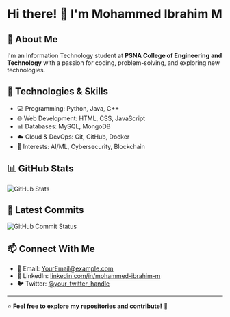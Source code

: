 # Hi there! 👋 I'm Mohammed Ibrahim M

## 🚀 About Me
I'm an Information Technology student at **PSNA College of Engineering and Technology** with a passion for coding, problem-solving, and exploring new technologies.

## 🔧 Technologies & Skills
- 💻 Programming: Python, Java, C++
- 🌐 Web Development: HTML, CSS, JavaScript
- 📊 Databases: MySQL, MongoDB
- ☁️ Cloud & DevOps: Git, GitHub, Docker
- 🤖 Interests: AI/ML, Cybersecurity, Blockchain

## 📊 GitHub Stats
![GitHub Stats](https://github-readme-stats.vercel.app/api?username=ibrahim200806&show_icons=true&include_all_commits=true&cache_seconds=86400&theme=midnight-purple)

## 📌 Latest Commits
![GitHub Commit Status](https://github-readme-commit-status.vercel.app/api?username=ibrahim200806&theme=dark)
## 📫 Connect With Me
- 📧 Email: [YourEmail@example.com](mailto:YourEmail@example.com)
- 🔗 LinkedIn: [linkedin.com/in/mohammed-ibrahim-m](https://www.linkedin.com/in/mohammed-ibrahim-m)
- 🐦 Twitter: [@your_twitter_handle](https://twitter.com/your_twitter_handle)

---
⭐ **Feel free to explore my repositories and contribute!** 🚀
